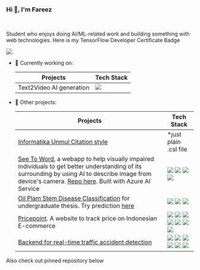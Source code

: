 ### Hi 👋, I'm Fareez

<br>

Student who enjoys doing AI/ML-related work and building something with web technologies. Here is my TensorFlow Developer Certificate Badge

[![](https://api.accredible.com/v1/frontend/credential_website_embed_image/badge/85569553)](https://www.credential.net/2da6db1c-3874-469f-a7f0-dedeaff8d09a)

- 🌱 Currently working on:

  | Projects | Tech Stack |
  | --- | --- |
  | Text2Video AI generation | ![](https://img.shields.io/badge/-HuggingFace-FDEE21?style=for-the-badge&logo=HuggingFace&logoColor=black) ![]() |

  
- 📌 Other projects:

  | Projects | Tech Stack |
  | --- | --- |
  | [Informatika Unmul Citation style](https://github.com/zeerafle/if-citation-style) | *just plain .csl file |
  | [See To Word](seetoword.pages.dev), a webapp to help visually impaired individuals to get better understanding of its surrounding by using AI to describe image from device's camera. [Repo here](https://github.com/zeerafle/see-to-word). Built with Azure AI Service | ![](https://img.shields.io/badge/Vue%20js-35495E?style=for-the-badge&logo=vuedotjs&logoColor=4FC08D) ![](https://img.shields.io/badge/Vite-B73BFE?style=for-the-badge&logo=vite&logoColor=FFD62E) ![](https://img.shields.io/badge/Cloudflare%20Pages-F38020?style=for-the-badge&logo=Cloudflare%20Pages&logoColor=white) ![](https://img.shields.io/badge/microsoft%20azure-0089D6?style=for-the-badge&logo=microsoft-azure&logoColor=white) |
  | [Oil Plam Stem Disease Classification](https://github.com/zeerafle/oil-palm-stem) for undergraduate thesis. Try prediction [here](https://oil-palm-stem-prediction.fly.dev) | ![](https://img.shields.io/badge/Python-FFD43B?style=for-the-badge&logo=python&logoColor=blue) ![](https://img.shields.io/badge/scikit_learn-F7931E?style=for-the-badge&logo=scikit-learn&logoColor=white) ![](https://img.shields.io/badge/TensorFlow-FF6F00?style=for-the-badge&logo=tensorflow&logoColor=white)|
  | [Pricepoint](https://pricepoint.web.app). A website to track price on Indonesian E-commerce | ![](https://img.shields.io/badge/Vue%20js-35495E?style=for-the-badge&logo=vuedotjs&logoColor=4FC08D) ![](https://img.shields.io/badge/Tailwind_CSS-38B2AC?style=for-the-badge&logo=tailwind-css&logoColor=white) ![](https://img.shields.io/badge/Chart%20js-FF6384?style=for-the-badge&logo=chartdotjs&logoColor=white) ![](https://img.shields.io/badge/Vite-B73BFE?style=for-the-badge&logo=vite&logoColor=FFD62E) ![](https://img.shields.io/badge/firebase-ffca28?style=for-the-badge&logo=firebase&logoColor=black) ![](https://img.shields.io/badge/Scrapy-60A839?style=for-the-badge&logo=scrapy&logoColor=white) ![](https://img.shields.io/badge/Zyte-B02CCE?style=for-the-badge&logo=zyte&logoColor=white) |
  | [Backend for real-time traffic accident detection](https://github.com/zeerafle/cctv-inference) | ![](https://img.shields.io/badge/Python-FFD43B?style=for-the-badge&logo=python&logoColor=blue) ![](https://img.shields.io/badge/Flask-000000?style=for-the-badge&logo=flask&logoColor=white) ![](https://img.shields.io/badge/OpenCV-27338e?style=for-the-badge&logo=OpenCV&logoColor=white) ![](https://img.shields.io/badge/TensorFlow-FF6F00?style=for-the-badge&logo=tensorflow&logoColor=white) ![](https://img.shields.io/badge/Amazon_AWS-FF9900?style=for-the-badge&logo=amazonaws&logoColor=white) ![](https://img.shields.io/badge/redis-%23DD0031.svg?&style=for-the-badge&logo=redis&logoColor=white) |


Also check out pinned repository below
